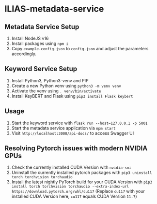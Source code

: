# ILIAS-metadata-service

## Metadata Service Setup

1. Install NodeJS v16
2. Install packages using `npm i`
3. Copy `example-config.json` to `config.json` and adjust the parameters accordingly.

## Keyword Service Setup
1. Install Python3, Python3-venv and PIP
2. Create a new Python venv using `python3 -m venv venv`
3. Activate the venv using `. venv/bin/activate`
4. Install KeyBERT and Flask using `pip3 install Flask keybert`

## Usage

1. Start the keyword service with `flask run --host=127.0.0.1 -p 5001`
2. Start the metadata service application via `npm start`
3. Visit `http://localhost:3000/api-docs/` to access Swagger UI

## Resolving Pytorch issues with modern NVIDIA GPUs

1. Check the currently installed CUDA Version with `nvidia-smi`
2. Uninstall the currently installed pytorch packages with `pip3 uninstall torch torchvision torchaudio`
3. Install the latest nightly PyTorch build for your CUDA Version with `pip3 install torch torchvision torchaudio --extra-index-url https://download.pytorch.org/whl/cu117` (Replace `cu117` with your installed CUDA Version here, `cu117` equals CUDA Version `11.7`)